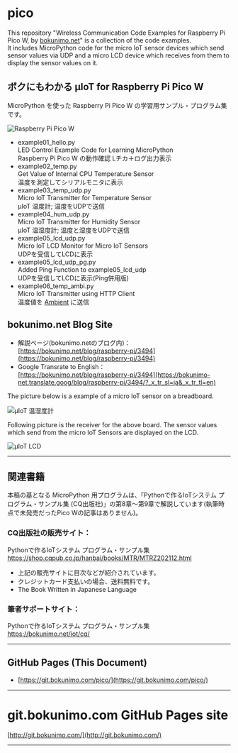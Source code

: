 # pico

This repository "Wireless Communication Code Examples for Raspberry Pi Pico W, by [bokunimo.net](https://bokunimo.net/)" is a collection of the code examples.  
It includes MicroPython code for the micro IoT sensor devices which send sensor values via UDP and a micro LCD device which receives from them to display the sensor values on it.  

## ボクにもわかる μIoT for Raspberry Pi Pico W 		

MicroPython を使った Raspberry Pi Pico W の学習用サンプル・プログラム集です。

![Raspberry Pi Pico W](https://bokunimo.net/blog/wp-content/uploads/2023/04/DSC_2562wide.jpg)

* example01_hello.py  
	LED Control Example Code for Learning MicroPython  
	Raspberry Pi Pico W の動作確認 Lチカ＋ログ出力表示  
* example02_temp.py  
	Get Value of Internal CPU Temperature Sensor  
	温度を測定してシリアルモニタに表示  
* example03_temp_udp.py  
	Micro IoT Transmitter for Temperature Sensor  
	μIoT 温度計; 温度をUDPで送信  
* example04_hum_udp.py  
	Micro IoT Transmitter for Humidity Sensor  
	μIoT 温湿度計; 温度と湿度をUDPで送信  
* example05_lcd_udp.py  
	Micro IoT LCD Monitor for Micro IoT Sensors  
	UDPを受信してLCDに表示  
* example05_lcd_udp_pg.py  
	Added Ping Function to example05_lcd_udp  
	UDPを受信してLCDに表示(Ping併用版)  
* example06_temp_ambi.py  
	Micro IoT Transmitter using HTTP Client  
	温度値を [Ambient](https://ambidata.io/) に送信  

## bokunimo.net Blog Site

- 解説ページ(bokunimo.netのブログ内)：  
	[https://bokunimo.net/blog/raspberry-pi/3494](https://bokunimo.net/blog/raspberry-pi/3494)  
- Google Transrate to English：  
	[https://bokunimo.net/blog/raspberry-pi/3494](https://bokunimo-net.translate.goog/blog/raspberry-pi/3494/?_x_tr_sl=ja&_x_tr_tl=en)  

The picture below is a example of a micro IoT sensor on a breadboard.  

![μIoT 温湿度計](https://bokunimo.net/blog/wp-content/uploads/2023/04/DSC_0048wide.jpg)  

Following picture is the receiver for the above board. The sensor values which send from the micro IoT Sensors are displayed on the LCD.  

![μIoT LCD](https://bokunimo.net/blog/wp-content/uploads/2023/04/DSC_0034wide.jpg)  

--------------------------------------------------------------------------------
## 関連書籍

本稿の基となる MicroPython 用プログラムは、「Pythonで作るIoTシステム プログラム・サンプル集 (CQ出版社)」の第8章～第9章で解説しています(執筆時点で未発売だったPico Wの記事はありません)。  

### CQ出版社の販売サイト：  

Pythonで作るIoTシステム プログラム・サンプル集  
https://shop.cqpub.co.jp/hanbai/books/MTR/MTRZ202112.html  
- 上記の販売サイトに目次などが紹介されています。  
- クレジットカード支払いの場合、送料無料です。  
- The Book Written in Japanese Language  

### 筆者サポートサイト：  

Pythonで作るIoTシステム プログラム・サンプル集  
https://bokunimo.net/iot/cq/  

----------------------------------------------------------------

## GitHub Pages (This Document)
* [https://git.bokunimo.com/pico/](https://git.bokunimo.com/pico/)  

----------------------------------------------------------------

# git.bokunimo.com GitHub Pages site
[http://git.bokunimo.com/](http://git.bokunimo.com/)  

----------------------------------------------------------------
